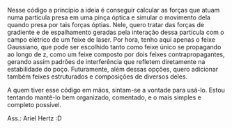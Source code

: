 Nesse código a princípio a ideia é conseguir calcular as forças que atuam numa partícula presa em uma pinça óptica e simular o movimento dela quando presa por tais forças óptias. Nele, quero tratar das forças de gradiente e de espalhamento geradas pela interação dessa partícula com o campo elétrico de um feixe de laser. Por hora, tenho aqui apenas o feixe Gaussiano, que pode ser escolhido tanto como feixe único se propagando ao longo de z, como um feixe composto por dois feixes contrapropagantes, gerando assim padrões de interferência que refletem diretamente na estabilidade do poço. Futuramente, além dessas opções, quero adicionar também feixes estruturados e composições de diversos deles.

A quem tiver esse código em mãos, sintam-se a vontade para usá-lo. Estou tentando mantê-lo bem organizado, comentado, e o mais simples e completo possível.

Ass.: Ariel Hertz :D
